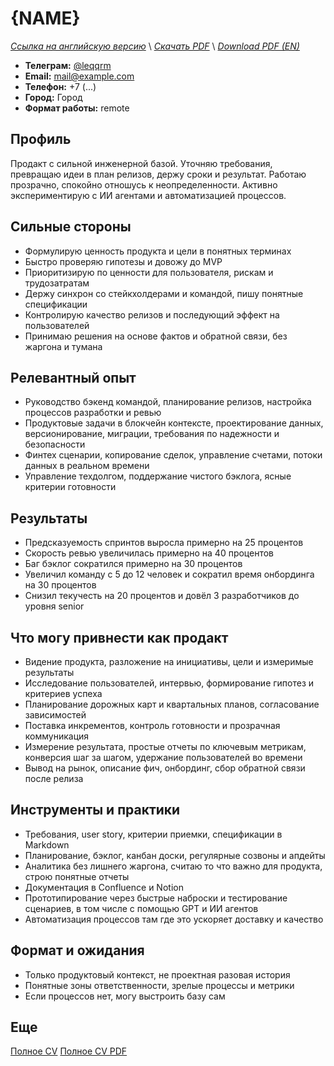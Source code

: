 # {NAME}
*[Ссылка на английскую версию](../en/CV_PM.MD)* \\
*[Скачать PDF](https://qqrm.github.io/CV/Belyakov_pm_ru.pdf)* \\
*[Download PDF (EN)](https://qqrm.github.io/CV/Belyakov_pm_en.pdf)*

- **Телеграм:** [@leqqrm](https://t.me/leqqrm)
- **Email:** [mail@example.com](mailto:mail@example.com)
- **Телефон:** +7 (...)
- **Город:** Город
- **Формат работы:** remote

## Профиль
Продакт с сильной инженерной базой. Уточняю требования, превращаю идеи в план релизов, держу сроки и результат. Работаю прозрачно, спокойно отношусь к неопределенности. Активно экспериментирую с ИИ агентами и автоматизацией процессов.

## Сильные стороны
* Формулирую ценность продукта и цели в понятных терминах  
* Быстро проверяю гипотезы и довожу до MVP  
* Приоритизирую по ценности для пользователя, рискам и трудозатратам  
* Держу синхрон со стейкхолдерами и командой, пишу понятные спецификации  
* Контролирую качество релизов и последующий эффект на пользователей  
* Принимаю решения на основе фактов и обратной связи, без жаргона и тумана

## Релевантный опыт
* Руководство бэкенд командой, планирование релизов, настройка процессов разработки и ревью  
* Продуктовые задачи в блокчейн контексте, проектирование данных, версионирование, миграции, требования по надежности и безопасности  
* Финтех сценарии, копирование сделок, управление счетами, потоки данных в реальном времени  
* Управление техдолгом, поддержание чистого бэклога, ясные критерии готовности

## Результаты
* Предсказуемость спринтов выросла примерно на 25 процентов
* Скорость ревью увеличилась примерно на 40 процентов
* Баг бэклог сократился примерно на 30 процентов
* Увеличил команду с 5 до 12 человек и сократил время онбординга на 30 процентов
* Снизил текучесть на 20 процентов и довёл 3 разработчиков до уровня senior

## Что могу привнести как продакт
* Видение продукта, разложение на инициативы, цели и измеримые результаты  
* Исследование пользователей, интервью, формирование гипотез и критериев успеха  
* Планирование дорожных карт и квартальных планов, согласование зависимостей  
* Поставка инкрементов, контроль готовности и прозрачная коммуникация  
* Измерение результата, простые отчеты по ключевым метрикам, конверсия шаг за шагом, удержание пользователей во времени  
* Вывод на рынок, описание фич, онбординг, сбор обратной связи после релиза

## Инструменты и практики
* Требования, user story, критерии приемки, спецификации в Markdown  
* Планирование, бэклог, канбан доски, регулярные созвоны и апдейты  
* Аналитика без лишнего жаргона, считаю то что важно для продукта, строю понятные отчеты  
* Документация в Confluence и Notion  
* Прототипирование через быстрые наброски и тестирование сценариев, в том числе с помощью GPT и ИИ агентов  
* Автоматизация процессов там где это ускоряет доставку и качество

## Формат и ожидания
* Только продуктовый контекст, не проектная разовая история  
* Понятные зоны ответственности, зрелые процессы и метрики  
* Если процессов нет, могу выстроить базу сам

## Еще
[Полное CV](https://qqrm.github.io/CV/)
[Полное CV PDF](https://qqrm.github.io/CV/Belyakov_ru.pdf)
